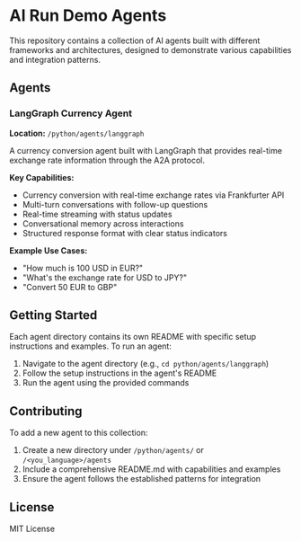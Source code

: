 # AI Run Demo Agents

This repository contains a collection of AI agents built with different frameworks and architectures, designed to demonstrate various capabilities and integration patterns.

## Agents

### LangGraph Currency Agent

**Location:** `/python/agents/langgraph`

A currency conversion agent built with LangGraph that provides real-time exchange rate information through the A2A protocol.

**Key Capabilities:**
- Currency conversion with real-time exchange rates via Frankfurter API
- Multi-turn conversations with follow-up questions
- Real-time streaming with status updates
- Conversational memory across interactions
- Structured response format with clear status indicators

**Example Use Cases:**
- "How much is 100 USD in EUR?"
- "What's the exchange rate for USD to JPY?"
- "Convert 50 EUR to GBP"

## Getting Started

Each agent directory contains its own README with specific setup instructions and examples. To run an agent:

1. Navigate to the agent directory (e.g., `cd python/agents/langgraph`)
2. Follow the setup instructions in the agent's README
3. Run the agent using the provided commands

## Contributing

To add a new agent to this collection:
1. Create a new directory under `/python/agents/` or `/<you_language>/agents`
2. Include a comprehensive README.md with capabilities and examples
3. Ensure the agent follows the established patterns for integration

## License

MIT License